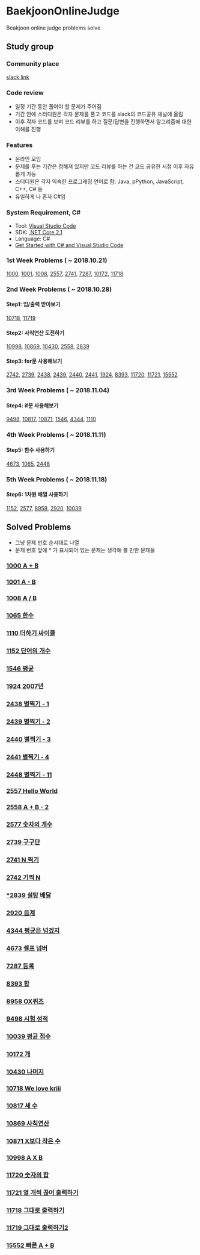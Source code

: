 # BaekjoonOnlineJudge

Beakjoon online judge problems solve

## Study group

### Community place

[slack link](https://astudy-group.slack.com)

### Code review

- 일정 기간 동안 풀어야 할 문제가 주어짐
- 기간 안에 스터디원은 각자 문제를 풀고 코드를 slack의 코드공유 채널에 올림
- 이후 각자 코드를 보며 코드 리뷰를 하고 질문/답변을 진행하면서 알고리즘에 대한 이해를 진행

### Features

- 온라인 모임
- 문제를 푸는 기간은 정해져 있지만 코드 리뷰를 하는 건 코드 공유한 시점 이후 자유롭게 가능
- 스터디원은 각자 익숙한 프로그래밍 언어로 함: Java, pPython, JavaScript, C++, C# 등
- 유일하게 나 혼자 C#임

### System Requirement, C#

- Tool: [Visual Studio Code](https://code.visualstudio.com/)
- SDK: [.NET Core 2.1](https://www.microsoft.com/net/download)
- Language: C#
- [Get Started with C# and Visual Studio Code](https://docs.microsoft.com/ko-kr/dotnet/core/tutorials/with-visual-studio-code)

### 1st Week Problems ( ~ 2018.10.21)

[1000](https://www.acmicpc.net/problem/1000), [1001](https://www.acmicpc.net/problem/1001), [1008](https://www.acmicpc.net/problem/1008), [2557](https://www.acmicpc.net/problem/2557), [2741](https://www.acmicpc.net/problem/2741), [7287](https://www.acmicpc.net/problem/7287), [10172](https://www.acmicpc.net/problem/10172), [11718](https://www.acmicpc.net/problem/11718)

### 2nd Week Problems ( ~ 2018.10.28)

#### Step1: 입/출력 받아보기

[10718](https://www.acmicpc.net/problem/10718), [11719](https://www.acmicpc.net/problem/11719)

#### Step2: 사칙연산 도전하기

[10998](https://www.acmicpc.net/problem/10998), [10869](https://www.acmicpc.net/problem/10869), [10430](https://www.acmicpc.net/problem/10430), [2558](https://www.acmicpc.net/problem/2558), [2839](https://www.acmicpc.net/problem/2839)

#### Step3: for문 사용해보기

[2742](https://www.acmicpc.net/problem/2742), [2739](https://www.acmicpc.net/problem/2739), [2438](https://www.acmicpc.net/problem/2438), [2439](https://www.acmicpc.net/problem/2439), [2440](https://www.acmicpc.net/problem/2440), [2441](https://www.acmicpc.net/problem/2441), [1924](https://www.acmicpc.net/problem/1924), [8393](https://www.acmicpc.net/problem/8393), [11720](https://www.acmicpc.net/problem/11720), [11721](https://www.acmicpc.net/problem/11721), [15552](https://www.acmicpc.net/problem/15552)

### 3rd Week Problems ( ~ 2018.11.04)

#### Step4: if문 사용해보기

[9498](https://www.acmicpc.net/problem/9498), [10817](https://www.acmicpc.net/problem/10817), [10871](https://www.acmicpc.net/problem/10871), [1546](https://www.acmicpc.net/problem/1546), [4344](https://www.acmicpc.net/problem/4344), [1110](https://www.acmicpc.net/problem/1110)

### 4th Week Problems ( ~ 2018.11.11)

#### Step5: 함수 사용하기

[4673](https://www.acmicpc.net/problem/4673), [1065](https://www.acmicpc.net/problem/1065), [2448](https://www.acmicpc.net/problem/2448)

### 5th Week Problems ( ~ 2018.11.18)

#### Step6: 1차원 배열 사용하기

[1152](https://www.acmicpc.net/problem/1152), [2577](https://www.acmicpc.net/problem/2577), [8958](https://www.acmicpc.net/problem/8958), [2920](https://www.acmicpc.net/problem/2920), [10039](https://www.acmicpc.net/problem/10039)

## Solved Problems

- 그냥 문제 번호 순서대로 나열
- 문제 번호 앞에 * 가 표시되어 있는 문제는 생각해 볼 만한 문제들

### [1000 A + B](https://github.com/jongfeel/BaekjoonOnlineJudge/tree/master/Problems/1000)

### [1001 A - B](https://github.com/jongfeel/BaekjoonOnlineJudge/tree/master/Problems/1001)

### [1008 A / B](https://github.com/jongfeel/BaekjoonOnlineJudge/tree/master/Problems/1008)

### [1065 한수](https://github.com/jongfeel/BaekjoonOnlineJudge/tree/master/Problems/1065)

### [1110 더하기 싸이클](https://github.com/jongfeel/BaekjoonOnlineJudge/tree/master/Problems/1110)

### [1152 단어의 개수](https://github.com/jongfeel/BaekjoonOnlineJudge/tree/master/Problems/1152)

### [1546 평균](https://github.com/jongfeel/BaekjoonOnlineJudge/tree/master/Problems/1546)

### [1924 2007년](https://github.com/jongfeel/BaekjoonOnlineJudge/tree/master/Problems/1924)

### [2438 별찍기 - 1](https://github.com/jongfeel/BaekjoonOnlineJudge/tree/master/Problems/2438)

### [2439 별찍기 - 2](https://github.com/jongfeel/BaekjoonOnlineJudge/tree/master/Problems/2439)

### [2440 별찍기 - 3](https://github.com/jongfeel/BaekjoonOnlineJudge/tree/master/Problems/2440)

### [2441 별찍기 - 4](https://github.com/jongfeel/BaekjoonOnlineJudge/tree/master/Problems/2441)

### [2448 별찍기 - 11](https://github.com/jongfeel/BaekjoonOnlineJudge/tree/master/Problems/2448)

### [2557 Hello World](https://github.com/jongfeel/BaekjoonOnlineJudge/tree/master/Problems/2557)

### [2558 A + B - 2](https://github.com/jongfeel/BaekjoonOnlineJudge/tree/master/Problems/2558)

### [2577 숫자의 개수](https://github.com/jongfeel/BaekjoonOnlineJudge/tree/master/Problems/2577)

### [2739 구구단](https://github.com/jongfeel/BaekjoonOnlineJudge/tree/master/Problems/2739)

### [2741 N 찍기](https://github.com/jongfeel/BaekjoonOnlineJudge/tree/master/Problems/2741)

### [2742 기찍 N](https://github.com/jongfeel/BaekjoonOnlineJudge/tree/master/Problems/2742)

### [*2839 설탕 배달](https://github.com/jongfeel/BaekjoonOnlineJudge/tree/master/Problems/2839)

### [2920 음계](https://github.com/jongfeel/BaekjoonOnlineJudge/tree/master/Problems/2920)

### [4344 평균은 넘겠지](https://github.com/jongfeel/BaekjoonOnlineJudge/tree/master/Problems/4344)

### [4673 셀프 넘버](https://github.com/jongfeel/BaekjoonOnlineJudge/tree/master/Problems/4673)

### [7287 등록](https://github.com/jongfeel/BaekjoonOnlineJudge/tree/master/Problems/7287)

### [8393 합](https://github.com/jongfeel/BaekjoonOnlineJudge/tree/master/Problems/8393)

### [8958 OX퀴즈](https://github.com/jongfeel/BaekjoonOnlineJudge/tree/master/Problems/8958)

### [9498 시험 성적](https://github.com/jongfeel/BaekjoonOnlineJudge/tree/master/Problems/9498)

### [10039 평균 점수](https://github.com/jongfeel/BaekjoonOnlineJudge/tree/master/Problems/10039)

### [10172 개](https://github.com/jongfeel/BaekjoonOnlineJudge/tree/master/Problems/10172)

### [10430 나머지](https://github.com/jongfeel/BaekjoonOnlineJudge/tree/master/Problems/10430)

### [10718 We love kriii](https://github.com/jongfeel/BaekjoonOnlineJudge/tree/master/Problems/10718)

### [10817 세 수](https://github.com/jongfeel/BaekjoonOnlineJudge/tree/master/Problems/10817)

### [10869 사칙연산](https://github.com/jongfeel/BaekjoonOnlineJudge/tree/master/Problems/10869)

### [10871 X보다 작은 수](https://github.com/jongfeel/BaekjoonOnlineJudge/tree/master/Problems/10871)

### [10998 A X B](https://github.com/jongfeel/BaekjoonOnlineJudge/tree/master/Problems/10998)

### [11720 숫자의 합](https://github.com/jongfeel/BaekjoonOnlineJudge/tree/master/Problems/11720)

### [11721 열 개씩 끊어 출력하기](https://github.com/jongfeel/BaekjoonOnlineJudge/tree/master/Problems/11721)

### [11718 그대로 출력하기](https://github.com/jongfeel/BaekjoonOnlineJudge/tree/master/Problems/11718)

### [11719 그대로 출력하기2](https://github.com/jongfeel/BaekjoonOnlineJudge/tree/master/Problems/11719)

### [15552 빠른 A + B](https://github.com/jongfeel/BaekjoonOnlineJudge/tree/master/Problems/15552)